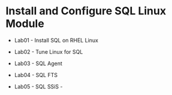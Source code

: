 # Install and Configure SQL Linux Module 

- Lab01 - Install SQL on RHEL Linux

- Lab02 - Tune  Linux for SQL 

- Lab03 - SQL Agent

- Lab04 - SQL FTS 

- Lab05 - SQL SSiS  - 